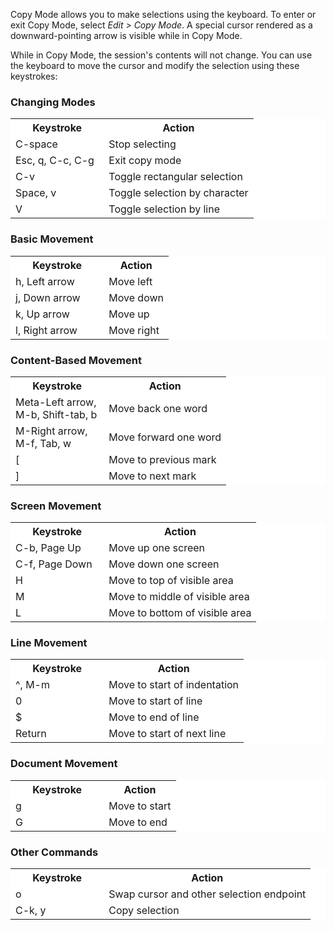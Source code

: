 Copy Mode allows you to make selections using the keyboard. To enter or exit Copy Mode, select *Edit &gt; Copy Mode*. A special cursor rendered as a downward-pointing arrow is visible while in Copy Mode. 

While in Copy Mode, the session's contents will not change. You can use the keyboard to move the cursor and modify the selection using these keystrokes:

### Changing Modes

<table style="background: white">
  <tr class="tableheader">
    <th style="width: 100pt">Keystroke</th>
    <th>Action</th>
  </tr>
  <tr>
    <td>C-space</td>
    <td>Stop selecting</td>
  </tr>

  <tr>
    <td>Esc, q, C-c, C-g</td>
    <td>Exit copy mode</td>
  </tr>

  <tr>
    <td>C-v</td>
    <td>Toggle rectangular selection</td>
  </tr>

  <tr>
    <td>Space, v</td>
    <td>Toggle selection by character</td>
  </tr>

  <tr>
    <td>V</td>
    <td>Toggle selection by line</td>
  </tr>
</table>

### Basic Movement

<table style="background: white">
  <tr class="tableheader">
    <th style="width: 100pt">Keystroke</th>
    <th>Action</th>
  </tr>
  <tr>
    <td>h, Left arrow</td>
    <td>Move left</td>
  </tr>

  <tr>
    <td>j, Down arrow</td>
    <td>Move down</td>
  </tr>

  <tr>
    <td>k, Up arrow</td>
    <td>Move up</td>
  </tr>

  <tr>
    <td>l, Right arrow</td>
    <td>Move right</td>
  </tr>
</table>

### Content-Based Movement

<table style="background: white">
  <tr class="tableheader">
    <th style="width: 100pt">Keystroke</th>
    <th>Action</th>
  </tr>

  <tr>
    <td>Meta-Left arrow, M-b, Shift-tab, b</td>
    <td>Move back one word</td>
  </tr>

  <tr>
    <td>M-Right arrow, M-f, Tab, w</td>
    <td>Move forward one word</td>
  </tr>

  <tr>
    <td>[</td>
    <td>Move to previous mark</td>
  </tr>

  <tr>
    <td>]</td>
    <td>Move to next mark</td>
  </tr>
</table>

### Screen Movement

<table style="background: white">
  <tr class="tableheader">
    <th style="width: 100pt">Keystroke</th>
    <th>Action</th>
  </tr>
  <tr>
    <td>C-b, Page Up</td>
    <td>Move up one screen</td>
  </tr>

  <tr>
    <td>C-f, Page Down</td>
    <td>Move down one screen</td>
  </tr>

  <tr>
    <td>H</td>
    <td>Move to top of visible area</td>
  </tr>

  <tr>
    <td>M</td>
    <td>Move to middle of visible area</td>
  </tr>

  <tr>
    <td>L</td>
    <td>Move to bottom of visible area</td>
  </tr>
</table>

### Line Movement

<table style="background: white">
  <tr class="tableheader">
    <th style="width: 100pt">Keystroke</th>
    <th>Action</th>
  </tr>
  <tr>
    <td>^, M-m</td>
    <td>Move to start of indentation</td>
  </tr>

  <tr>
    <td>0</td>
    <td>Move to start of line</td>
  </tr>

  <tr>
    <td>$</td>
    <td>Move to end of line</td>
  </tr>

  <tr>
    <td>Return</td>
    <td>Move to start of next line</td>
  </tr>
</table>

### Document Movement

<table style="background: white">
  <tr class="tableheader">
    <th style="width: 100pt">Keystroke</th>
    <th>Action</th>
  </tr>
  <tr>
    <td>g</td>
    <td>Move to start</td>
  </tr>

  <tr>
    <td>G</td>
    <td>Move to end</td>
  </tr>
</table>

### Other Commands

<table style="background: white">
  <tr class="tableheader">
    <th style="width: 100pt">Keystroke</th>
    <th>Action</th>
  </tr>

  <tr>
    <td>o</td>
    <td>Swap cursor and other selection endpoint</td>
  </tr>

  <tr>
    <td>C-k, y</td>
    <td>Copy selection</td>
  </tr>
</table>

